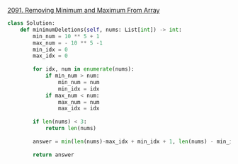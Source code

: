 [2091. Removing Minimum and Maximum From Array](https://leetcode.com/problems/removing-minimum-and-maximum-from-array)

```python
class Solution:
    def minimumDeletions(self, nums: List[int]) -> int:
        min_num = 10 ** 5 + 1
        max_num = - 10 ** 5 -1
        min_idx = 0
        max_idx = 0
        
        for idx, num in enumerate(nums):
            if min_num > num:
                min_num = num
                min_idx = idx
            if max_num < num:
                max_num = num
                max_idx = idx
        
        if len(nums) < 3:
            return len(nums)
        
        answer = min(len(nums)-max_idx + min_idx + 1, len(nums) - min_idx + max_idx + 1, max(min_idx, max_idx) + 1, len(nums) - min(min_idx, max_idx))
        
        return answer
        
```

